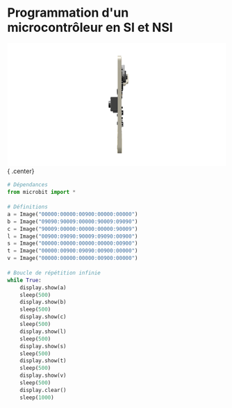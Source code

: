 
# Programmation d'un microcontrôleur en SI et NSI

![bbc-microbit gif](../images/bbc-microbit.gif){ .center}


```python
# Dépendances
from microbit import *

# Définitions
a = Image("00000:00000:00900:00000:00000")
b = Image("09090:90009:00000:90009:09090")
c = Image("90009:00000:00000:00000:90009")
l = Image("00900:09090:90009:09090:00900")
s = Image("00000:00000:00000:00000:00900")
t = Image("00000:00900:09090:00900:00000")
v = Image("00000:00000:00000:00900:00000")

# Boucle de répétition infinie
while True:
    display.show(a)
    sleep(500)
    display.show(b)
    sleep(500)
    display.show(c)
    sleep(500)
    display.show(l)
    sleep(500)
    display.show(s)
    sleep(500)
    display.show(t)
    sleep(500)
    display.show(v)
    sleep(500)
    display.clear()
    sleep(1000)
        

```